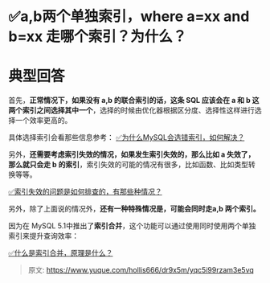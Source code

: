 # ✅a,b两个单独索引，where a=xx and b=xx 走哪个索引？为什么？


# 典型回答

首先，**正常情况下，如果没有 a,b 的联合索引的话，这条 SQL 应该会在 a 和 b 这两个索引之间选择其中一个**，选择的时候由优化器根据区分度、选择性这样进行选择一个效率更高的。

具体选择索引会看那些信息参考：
[✅为什么MySQL会选错索引，如何解决？](https://www.yuque.com/hollis666/dr9x5m/ghy5i20ie717exee?view=doc_embed)

另外，**还需要考虑索引失效的情况，如果发生索引失效的，那么比如 a 失效了，那么就只会走 b 的索引**，索引失效的可能的情况有很多，比如函数、比如类型转换等等。

[✅索引失效的问题是如何排查的，有那些种情况？](https://www.yuque.com/hollis666/dr9x5m/sgkrtodriyoliden?view=doc_embed)

另外，除了上面说的情况外，**还有一种特殊情况是，可能会同时走a,b 两个索引。**

因为在 MySQL 5.1中推出了**索引合并**，这个功能可以通过使用同时使用两个单独索引来提升查询效率：

[✅什么是索引合并，原理是什么？](https://www.yuque.com/hollis666/dr9x5m/cn34kd6tlw54ulmi?view=doc_embed)


> 原文: <https://www.yuque.com/hollis666/dr9x5m/yqc5i99rzam3e5vq>